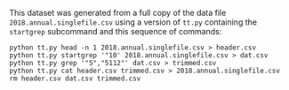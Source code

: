 This dataset was generated from a full copy of the data file
`2018.annual.singlefile.csv` using a version of `tt.py` containing the
`startgrep` subcommand and this sequence of commands:

    python tt.py head -n 1 2018.annual.singlefile.csv > header.csv
    python tt.py startgrep '"10' 2018.annual.singlefile.csv > dat.csv
    python tt.py grep '"5","5112"' dat.csv > trimmed.csv
    python tt.py cat header.csv trimmed.csv > 2018.annual.singlefile.csv
    rm header.csv dat.csv trimmed.csv
